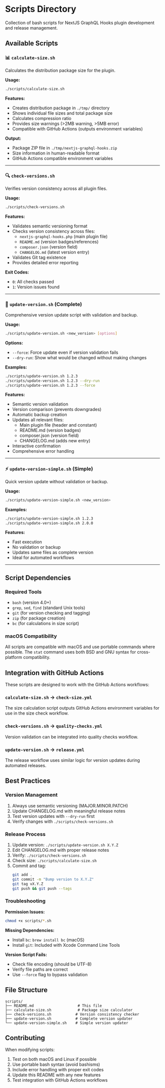 # Scripts Directory

Collection of bash scripts for NextJS GraphQL Hooks plugin development and release management.

## Available Scripts

### 📊 `calculate-size.sh`
Calculates the distribution package size for the plugin.

**Usage:**
```bash
./scripts/calculate-size.sh
```

**Features:**
- Creates distribution package in `./tmp/` directory
- Shows individual file sizes and total package size
- Calculates compression ratio
- Provides size warnings (>2MB warning, >5MB error)
- Compatible with GitHub Actions (outputs environment variables)

**Output:**
- Package ZIP file in `./tmp/nextjs-graphql-hooks.zip`
- Size information in human-readable format
- GitHub Actions compatible environment variables

---

### 🔍 `check-versions.sh`
Verifies version consistency across all plugin files.

**Usage:**
```bash
./scripts/check-versions.sh
```

**Features:**
- Validates semantic versioning format
- Checks version consistency across files:
  - `nextjs-graphql-hooks.php` (main plugin file)
  - `README.md` (version badges/references)
  - `composer.json` (version field)
  - `CHANGELOG.md` (latest version entry)
- Validates Git tag existence
- Provides detailed error reporting

**Exit Codes:**
- `0`: All checks passed
- `1`: Version issues found

---

### 🚀 `update-version.sh` (Complete)
Comprehensive version update script with validation and backup.

**Usage:**
```bash
./scripts/update-version.sh <new_version> [options]
```

**Options:**
- `--force`: Force update even if version validation fails
- `--dry-run`: Show what would be changed without making changes

**Examples:**
```bash
./scripts/update-version.sh 1.2.3
./scripts/update-version.sh 1.2.3 --dry-run
./scripts/update-version.sh 1.2.3 --force
```

**Features:**
- Semantic version validation
- Version comparison (prevents downgrades)
- Automatic backup creation
- Updates all relevant files:
  - Main plugin file (header and constant)
  - README.md (version badges)
  - composer.json (version field)
  - CHANGELOG.md (adds new entry)
- Interactive confirmation
- Comprehensive error handling

---

### ⚡ `update-version-simple.sh` (Simple)
Quick version update without validation or backup.

**Usage:**
```bash
./scripts/update-version-simple.sh <new_version>
```

**Examples:**
```bash
./scripts/update-version-simple.sh 1.2.3
./scripts/update-version-simple.sh 2.0.0
```

**Features:**
- Fast execution
- No validation or backup
- Updates same files as complete version
- Ideal for automated workflows

---

## Script Dependencies

### Required Tools
- `bash` (version 4.0+)
- `grep`, `sed`, `find` (standard Unix tools)
- `git` (for version checking and tagging)
- `zip` (for package creation)
- `bc` (for calculations in size script)

### macOS Compatibility
All scripts are compatible with macOS and use portable commands where possible. The `stat` command uses both BSD and GNU syntax for cross-platform compatibility.

## Integration with GitHub Actions

These scripts are designed to work with the GitHub Actions workflows:

### `calculate-size.sh` → `check-size.yml`
The size calculation script outputs GitHub Actions environment variables for use in the size check workflow.

### `check-versions.sh` → `quality-checks.yml`
Version validation can be integrated into quality checks workflow.

### `update-version.sh` → `release.yml`
The release workflow uses similar logic for version updates during automated releases.

## Best Practices

### Version Management
1. Always use semantic versioning (MAJOR.MINOR.PATCH)
2. Update CHANGELOG.md with meaningful release notes
3. Test version updates with `--dry-run` first
4. Verify changes with `./scripts/check-versions.sh`

### Release Process
1. Update version: `./scripts/update-version.sh X.Y.Z`
2. Edit CHANGELOG.md with proper release notes
3. Verify: `./scripts/check-versions.sh`
4. Check size: `./scripts/calculate-size.sh`
5. Commit and tag: 
   ```bash
   git add .
   git commit -m "Bump version to X.Y.Z"
   git tag vX.Y.Z
   git push && git push --tags
   ```

### Troubleshooting

**Permission Issues:**
```bash
chmod +x scripts/*.sh
```

**Missing Dependencies:**
- Install `bc`: `brew install bc` (macOS)
- Install `git`: Included with Xcode Command Line Tools

**Version Script Fails:**
- Check file encoding (should be UTF-8)
- Verify file paths are correct
- Use `--force` flag to bypass validation

## File Structure

```
scripts/
├── README.md                    # This file
├── calculate-size.sh            # Package size calculator
├── check-versions.sh           # Version consistency checker
├── update-version.sh           # Complete version updater
└── update-version-simple.sh    # Simple version updater
```

## Contributing

When modifying scripts:
1. Test on both macOS and Linux if possible
2. Use portable bash syntax (avoid bashisms)
3. Include error handling with proper exit codes
4. Update this README with any new features
5. Test integration with GitHub Actions workflows
